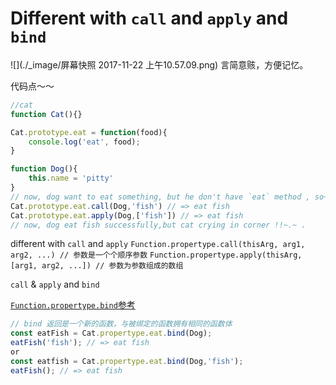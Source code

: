 # Different with `call` and `apply` and `bind`
 
![](./_image/屏幕快照 2017-11-22 上午10.57.09.png)
言简意赅，方便记忆。

代码点～～

```js
//cat
function Cat(){}

Cat.prototype.eat = function(food){
    console.log('eat', food);
}

function Dog(){
    this.name = 'pitty'
}
// now, dog want to eat something, but he don't have `eat` method , so~~~
Cat.prototype.eat.call(Dog,'fish') // => eat fish 
Cat.prototype.eat.apply(Dog,['fish']) // => eat fish 
// now, dog eat fish successfully,but cat crying in corner !!~.~ .
```

different with `call` and `apply`
`Function.propertype.call(thisArg, arg1, arg2, ...) // 参数是一个个顺序参数` 
`Function.propertype.apply(thisArg, [arg1, arg2, ...]) // 参数为参数组成的数组`

`call` & `apply`  and `bind`

 [`Function.propertype.bind`参考](https://developer.mozilla.org/zh-CN/docs/Web/JavaScript/Reference/Global_Objects/Function/bind)
```js 
// bind 返回是一个新的函数，与被绑定的函数拥有相同的函数体
const eatFish = Cat.propertype.eat.bind(Dog);
eatFish('fish'); // => eat fish
or 
const eatfish = Cat.propertype.eat.bind(Dog,'fish');
eatFish(); // => eat fish
```

